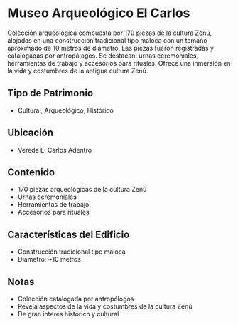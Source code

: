 # Museo Arqueológico El Carlos

Colección arqueológica compuesta por 170 piezas de la cultura Zenú, alojadas en una construcción tradicional tipo maloca con un tamaño aproximado de 10 metros de diámetro. Las piezas fueron registradas y catalogadas por antropólogos. Se destacan: urnas ceremoniales, herramientas de trabajo y accesorios para rituales. Ofrece una inmersión en la vida y costumbres de la antigua cultura Zenú.

## Tipo de Patrimonio
- Cultural, Arqueológico, Histórico

## Ubicación
- Vereda El Carlos Adentro

## Contenido
- 170 piezas arqueológicas de la cultura Zenú
- Urnas ceremoniales
- Herramientas de trabajo
- Accesorios para rituales

## Características del Edificio
- Construcción tradicional tipo maloca
- Diámetro: ~10 metros

## Notas
- Colección catalogada por antropólogos
- Revela aspectos de la vida y costumbres de la cultura Zenú
- De gran interés histórico y cultural 